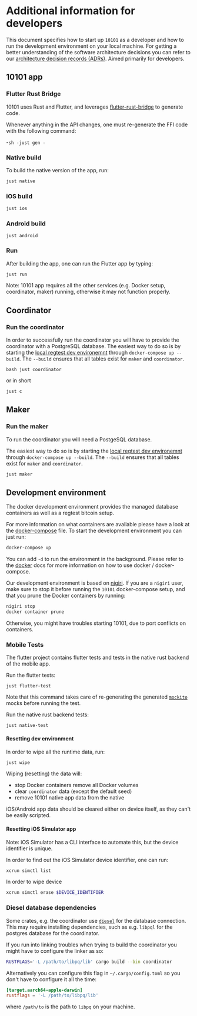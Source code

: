 # Additional information for developers

This document specifies how to start up `10101` as a developer and how to run the development environment on your local machine.
For getting a better understanding of the software architecture decisions you can refer to our [architecture decision records (ADRs)](/docs/readme.adoc).
Aimed primarily for developers.

## 10101 app

### Flutter Rust Bridge

10101 uses Rust and Flutter, and leverages [flutter-rust-bridge](https://github.com/fzyzcjy/flutter_rust_bridge) to generate code.

Whenever anything in the API changes, one must re-generate the FFI code with the following command:

-`sh -just gen -`

### Native build

To build the native version of the app, run:

```sh
just native
```

### iOS build

```sh
just ios
```

### Android build

```
just android
```

### Run

After building the app, one can run the Flutter app by typing:

```sh
just run
```

Note: 10101 app requires all the other services (e.g. Docker setup, coordinator, maker) running, otherwise it may not function properly.

## Coordinator

### Run the coordinator

In order to successfully run the coordinator you will have to provide the coordinator with a PostgreSQL database.
The easiest way to do so is by starting the [local regtest dev environemnt](#development-environment) through `docker-compose up --build`. The `--build` ensures that all tables exist for `maker` and `coordinator`.

`bash just coordinator`

or in short

```bash
just c
```

## Maker

### Run the maker

To run the coordinator you will need a PostgeSQL database.

The easiest way to do so is by starting the [local regtest dev environemnt](#development-environment) through `docker-compose up --build`. The `--build` ensures that all tables exist for `maker` and `coordinator`.

```bash
just maker
```

## Development environment

The docker development environment provides the managed database containers as well as a regtest bitcoin setup.

For more information on what containers are available please have a look at the [docker-compose](docker-compose.yml) file.
To start the development environment you can just run:

```bash
docker-compose up
```

You can add `-d` to run the environment in the background.
Please refer to the [docker](https://docs.docker.com/) docs for more information on how to use docker / docker-compose.

Our development environment is based on [nigiri](https://github.com/vulpemventures/nigiri).
If you are a `nigiri` user, make sure to stop it before running the `10101` docker-compose setup, and that you prune the Docker containers by running:

```bash
nigiri stop
docker container prune
```

Otherwise, you might have troubles starting 10101, due to port conflicts on containers.

### Mobile Tests

The flutter project contains flutter tests and tests in the native rust backend of the mobile app.

Run the flutter tests:

```
just flutter-test
```

Note that this command takes care of re-generating the generated [`mockito`](https://pub.dev/packages/mockito) mocks before running the test.

Run the native rust backend tests:

```
just native-test
```

#### Resetting dev environment

In order to wipe all the runtime data, run:

```sh
just wipe
```

Wiping (resetting) the data will:

- stop Docker containers remove all Docker volumes
- clear `coordinator` data (except the default seed)
- remove 10101 native app data from the native

iOS/Android app data should be cleared either on device itself, as they can't be easily scripted.

#### Resetting iOS Simulator app

Note: iOS Simulator has a CLI interface to automate this, but the device identifier is unique.

In order to find out the iOS Simulator device identifier, one can run:

```sh
xcrun simctl list
```

In order to wipe device

```sh
xcrun simctl erase $DEVICE_IDENTIFIER
```

### Diesel database dependencies

Some crates, e.g. the coordinator use [`diesel`](https://diesel.rs/guides/getting-started) for the database connection.
This may require installing dependencies, such as e.g. `libpql` for the postgres database for the coordinator.

If you run into linking troubles when trying to build the coordinator you might have to configure the linker as so:

```bash
RUSTFLAGS='-L /path/to/libpq/lib' cargo build --bin coordinator
```

Alternatively you can configure this flag in `~/.cargo/config.toml` so you don't have to configure it all the time:

```toml
[target.aarch64-apple-darwin]
rustflags = '-L /path/to/libpq/lib'
```

where `/path/to` is the path to `libpq` on your machine.
